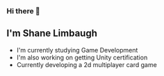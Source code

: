 ### Hi there 👋

## I'm Shane Limbaugh
- I'm currently studying Game Development 
- I'm also working on getting Unity certification
- Currently developing a 2d multiplayer card game
